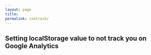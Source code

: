 ```yaml
---
layout: page
title: 
permalink: /notrack/
---
```


<h2>Setting localStorage value to not track you on Google Analytics</h2>

<script>
    localStorage["analytics"] = 'no';
</script>